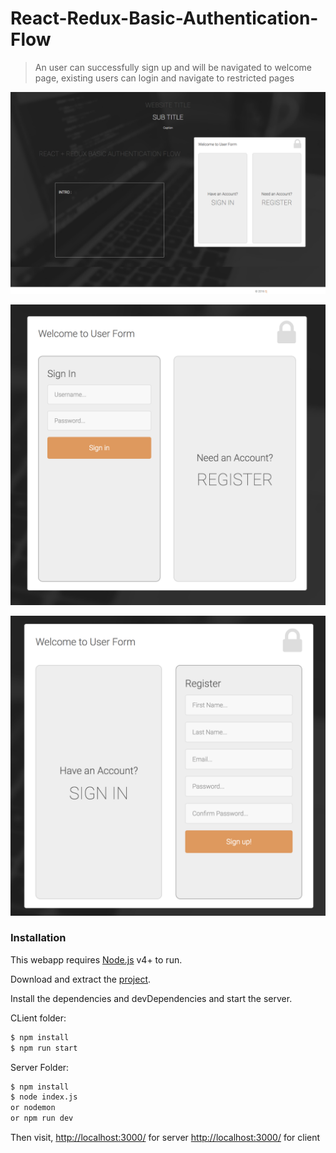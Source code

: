 # React-Redux-Basic-Authentication-Flow


> An user can successfully sign up and will be navigated to welcome page, 
> existing users can login and navigate to restricted pages


![alt tag](https://github.com/SandeepJagatha/React-Redux-Basic-Authentication-Flow/blob/master/client/screenshots/mainpage.png)


![alt tag](https://github.com/SandeepJagatha/React-Redux-Basic-Authentication-Flow/blob/master/client/screenshots/login%20form.png)


![alt tag](https://github.com/SandeepJagatha/React-Redux-Basic-Authentication-Flow/blob/master/client/screenshots/signup%20form.png)


### Installation


This webapp requires [Node.js](https://nodejs.org/) v4+ to run.

Download and extract the [project](https://github.com/SandeepJagatha/React-Redux-Basic-Authentication-Flow).

Install the dependencies and devDependencies and start the server.

CLient folder:

```sh
$ npm install 
$ npm run start
```
Server Folder:

```sh
$ npm install
$ node index.js 
or nodemon
or npm run dev
```

Then visit,
[http://localhost:3000/](http://localhost:3090/) for server
[http://localhost:3000/](http://localhost:8080/) for client


